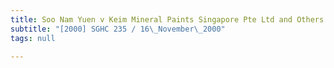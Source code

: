 ```yaml
---
title: Soo Nam Yuen v Keim Mineral Paints Singapore Pte Ltd and Others
subtitle: "[2000] SGHC 235 / 16\_November\_2000"
tags: null

---
```


